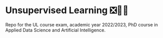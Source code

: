 # Unsupervised Learning :negative_squared_cross_mark::mag_right::closed_book:
Repo for the UL course exam, academic year 2022/2023, PhD course in Applied Data Science and Artificial Intelligence.
